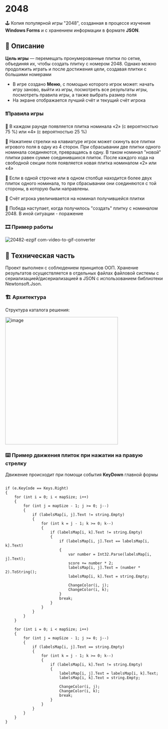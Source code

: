 # 2048
🕹️ Копия популярной игры "2048", созданная в процессе изучения **Windows Forms** и с хранением информации в формате **JSON**.
## 🧾 Описание
**Цель игры** — перемещать пронумерованные плитки по сетке, объединяя их, чтобы создать плитку с номером 2048. Однако можно продолжить играть и после достижения цели, создавая плитки с большими номерами

* В игре создано **Меню**, с помощью которого игрок может: начать игру заново, выйти из игры, посмотреть все результаты игры, посмотреть правила игры, а также выбрать размер поля
* На экране отображается лучший счёт и текущий счёт игрока
### ❗Правила игры
🔸 В каждом раунде появляется плитка номинала «2» (с вероятностью 75 %) или «4» (с вероятностью 25 %)

🔸 Нажатием стрелки на клавиатуре игрок может скинуть все плитки игрового поля в одну из 4 сторон. При сбрасывании две плитки одного номинала соединяются, превращаясь в одну. В таком номинал "новой" плитки равен сумме соединившихся плиток. После каждого хода на свободной секции поля появляется новая плитка номиналом «2» или «4»

🔸 Если в одной строчке или в одном столбце находится более двух плиток одного номинала, то при сбрасывании они соединяются с той стороны, в которую были направлены. 

🔸 Счёт игрока увеличивается на номинал получившейся плитки

🔸 Победа наступает, когда получилось "создать" плитку с номиналом 2048. В иной ситуации - поражение

### 🎞️ Пример работы

![20482-ezgif com-video-to-gif-converter](https://github.com/user-attachments/assets/5002c9f5-98b7-4445-8885-4b5b7fc7e9fb)

## 🔧 Техническая часть
Проект выполнен с соблюдением принципов ООП. Хранение результатов осуществляется в отдельных файлах файловой системы с сериализацией/дисериализацией в JSON с использованием библиотеки Newtonsoft.Json.

### 🏗️ Архитектура
Структура каталога решения:

<img width="358" height="405" alt="image" src="https://github.com/user-attachments/assets/f5fa718a-04a7-4ee7-837c-1a67740ebe08" />

### ⌨️ Пример движения плиток при нажатии на правую стрелку
Движение происходит при помощи события **KeyDown** главной формы 

<pre><code>
if (e.KeyCode == Keys.Right)
{
    for (int i = 0; i < mapSize; i++)
    {
        for (int j = mapSize - 1; j >= 0; j--)
        {
            if (labelsMap[i, j].Text != string.Empty)
            {
                for (int k = j - 1; k >= 0; k--)
                {
                    if (labelsMap[i, k].Text != string.Empty)
                    {
                        if (labelsMap[i, j].Text == labelsMap[i, k].Text)
                        {
                            var number = Int32.Parse(labelsMap[i, j].Text);
                            score += number * 2;
                            labelsMap[i, j].Text = (number * 2).ToString();
                            labelsMap[i, k].Text = string.Empty;

                            ChangeColor(i, j);
                            ChangeColor(i, k);
                        }
                        break;
                    }
                }
            }
        }
    }

    for (int i = 0; i < mapSize; i++)
    {
        for (int j = mapSize - 1; j >= 0; j--)
        {
            if (labelsMap[i, j].Text == string.Empty)
            {
                for (int k = j - 1; k >= 0; k--)
                {
                    if (labelsMap[i, k].Text != string.Empty)
                    {
                        labelsMap[i, j].Text = labelsMap[i, k].Text;
                        labelsMap[i, k].Text = string.Empty;

                        ChangeColor(i, j);
                        ChangeColor(i, k);
                        break;
                    }
                }
            }
        }
    }
}
</code></pre>
